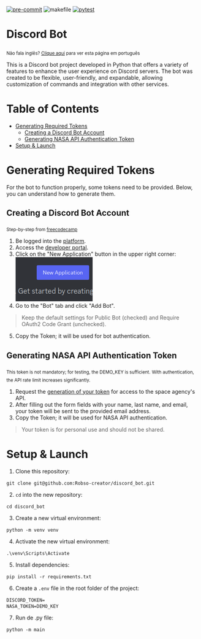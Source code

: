[![pre-commit](https://img.shields.io/badge/pre--commit-enabled-brightgreen?logo=pre-commit)](https://github.com/pre-commit/pre-commit)
![makefile](https://img.shields.io/badge/makefile-enabled-brightgreen?logo=gmail&logoColor=blue)
[![pytest](https://img.shields.io/badge/pytest-enabled-brightgreen?logo=pytest&logoColor=#0A9EDC)](https://docs.pytest.org/en/7.4.x/)

# Discord Bot
<sub>Não fala inglês? [Clique aqui](https://github.com/Robso-creator/discord_bot/blob/main/README.md) para ver esta página em português</sub>

This is a Discord bot project developed in Python that offers a variety of features to enhance the user experience on Discord servers. The bot was created to be flexible, user-friendly, and expandable, allowing customization of commands and integration with other services.

# Table of Contents

* [Generating Required Tokens](#generating-required-tokens)
  * [Creating a Discord Bot Account](#creating-a-discord-bot-account)
  * [Generating NASA API Authentication Token](#generating-nasa-api-authentication-token)
* [Setup & Launch](#setup-&-launch)

# Generating Required Tokens

For the bot to function properly, some tokens need to be provided. Below, you can understand how to generate them.

## Creating a Discord Bot Account
<sub>Step-by-step from [freecodecamp](https://www.freecodecamp.org/portuguese/news/tutorial-de-criacao-de-bot-para-o-discord-em-python/)</sub>

1. Be logged into the [platform](https://discord.com/).
2. Access the [developer portal](https://discord.com/developers/applications).
3. Click on the "New Application" button in the upper right corner:
![img.png](../static/new_application_img.png)
4. Go to the "Bot" tab and click "Add Bot".
> Keep the default settings for Public Bot (checked) and Require OAuth2 Code Grant (unchecked).
5. Copy the Token; it will be used for bot authentication.

## Generating NASA API Authentication Token

<sub>This token is not mandatory; for testing, the DEMO_KEY is sufficient.</sub>
<sub>With authentication, the API rate limit increases significantly.</sub>

1. Request the [generation of your token](https://api.nasa.gov/) for access to the space agency's API.
2. After filling out the form fields with your name, last name, and email, your token will be sent to the provided email address.
3. Copy the Token; it will be used for NASA API authentication.
> Your token is for personal use and should not be shared.

# Setup & Launch

1. Clone this repository:
```terminal
git clone git@github.com:Robso-creator/discord_bot.git
```

2. `cd` into the new repository:
```terminal
cd discord_bot
```

3. Create a new virtual environment:
```terminal
python -m venv venv
```

4. Activate the new virtual environment:
```terminal
.\venv\Scripts\Activate
```

5. Install dependencies:
```terminal
pip install -r requirements.txt
```

6. Create a `.env` file in the root folder of the project:
```terminal
DISCORD_TOKEN=
NASA_TOKEN=DEMO_KEY
```
7. Run de .py file: <br>
```terminal
python -m main
```
